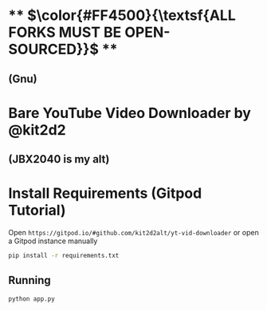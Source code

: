 # ** $\color{#FF4500}{\textsf{ALL FORKS MUST BE OPEN-SOURCED}}$ **
## (Gnu)

# Bare YouTube Video Downloader by @kit2d2 
## (JBX2040 is my alt)

# Install Requirements (Gitpod Tutorial)

Open `https://gitpod.io/#github.com/kit2d2alt/yt-vid-downloader` or open a Gitpod instance manually

```bash
pip install -r requirements.txt
```

## Running
```bash
python app.py
```
